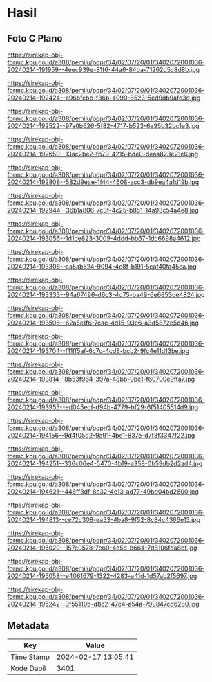 # Hasil

## Foto C Plano

https://sirekap-obj-formc.kpu.go.id/a308/pemilu/pdpr/34/02/07/20/01/3402072001036-20240214-191959--4eec939e-81f6-44a6-84ba-71262d5c8d8b.jpg

https://sirekap-obj-formc.kpu.go.id/a308/pemilu/pdpr/34/02/07/20/01/3402072001036-20240214-192424--a96bfcbb-f36b-4090-8523-5ed9db9afe3d.jpg

https://sirekap-obj-formc.kpu.go.id/a308/pemilu/pdpr/34/02/07/20/01/3402072001036-20240214-192522--97a0b626-5f82-4717-b523-6e95b32bc1e3.jpg

https://sirekap-obj-formc.kpu.go.id/a308/pemilu/pdpr/34/02/07/20/01/3402072001036-20240214-192650--13ac2be2-fb79-4215-bde0-deaa823e21e6.jpg

https://sirekap-obj-formc.kpu.go.id/a308/pemilu/pdpr/34/02/07/20/01/3402072001036-20240214-192808--582d9eae-1f44-4608-acc3-db9ea4a1d19b.jpg

https://sirekap-obj-formc.kpu.go.id/a308/pemilu/pdpr/34/02/07/20/01/3402072001036-20240214-192944--36b1a806-7c3f-4c25-b851-14a93c54a4e8.jpg

https://sirekap-obj-formc.kpu.go.id/a308/pemilu/pdpr/34/02/07/20/01/3402072001036-20240214-193056--1d1de823-3009-4ddd-bb67-1dc6698a4612.jpg

https://sirekap-obj-formc.kpu.go.id/a308/pemilu/pdpr/34/02/07/20/01/3402072001036-20240214-193306--aa5ab524-9094-4e8f-b191-5caf40fa45ca.jpg

https://sirekap-obj-formc.kpu.go.id/a308/pemilu/pdpr/34/02/07/20/01/3402072001036-20240214-193333--94a67496-d6c3-4d75-ba49-6e6853de4824.jpg

https://sirekap-obj-formc.kpu.go.id/a308/pemilu/pdpr/34/02/07/20/01/3402072001036-20240214-193506--62a5e1f6-7cae-4d15-93c6-a3d5872e5d46.jpg

https://sirekap-obj-formc.kpu.go.id/a308/pemilu/pdpr/34/02/07/20/01/3402072001036-20240214-193704--f11ff5af-6c7c-4cd8-bcb2-9fc4e11d13be.jpg

https://sirekap-obj-formc.kpu.go.id/a308/pemilu/pdpr/34/02/07/20/01/3402072001036-20240214-193814--8b53f964-397a-48bb-9bc1-f60700e9ffa7.jpg

https://sirekap-obj-formc.kpu.go.id/a308/pemilu/pdpr/34/02/07/20/01/3402072001036-20240214-193955--ed045ecf-d94b-4779-bf29-6f51405514d9.jpg

https://sirekap-obj-formc.kpu.go.id/a308/pemilu/pdpr/34/02/07/20/01/3402072001036-20240214-194156--9d4f05d2-9a91-4be1-837e-d7f3f3347f22.jpg

https://sirekap-obj-formc.kpu.go.id/a308/pemilu/pdpr/34/02/07/20/01/3402072001036-20240214-194251--336c06e4-5470-4b19-a358-0b59db2d2ad4.jpg

https://sirekap-obj-formc.kpu.go.id/a308/pemilu/pdpr/34/02/07/20/01/3402072001036-20240214-194621--446ff3df-8e32-4e13-ad77-49bd04bd2800.jpg

https://sirekap-obj-formc.kpu.go.id/a308/pemilu/pdpr/34/02/07/20/01/3402072001036-20240214-194813--ce72c308-ea33-4ba8-9f52-8c84c4366e13.jpg

https://sirekap-obj-formc.kpu.go.id/a308/pemilu/pdpr/34/02/07/20/01/3402072001036-20240214-195029--157e0578-7e60-4e5d-b664-7d8106fda8bf.jpg

https://sirekap-obj-formc.kpu.go.id/a308/pemilu/pdpr/34/02/07/20/01/3402072001036-20240214-195058--e4061679-1322-4283-a41d-1d57ab2f5697.jpg

https://sirekap-obj-formc.kpu.go.id/a308/pemilu/pdpr/34/02/07/20/01/3402072001036-20240214-195242--3f55119b-d8c2-47c4-a54a-799847cd6280.jpg


## Metadata

| Key        | Value               |
| ---------- | ------------------- |
| Time Stamp | 2024-02-17 13:05:41 |
| Kode Dapil | 3401                |



